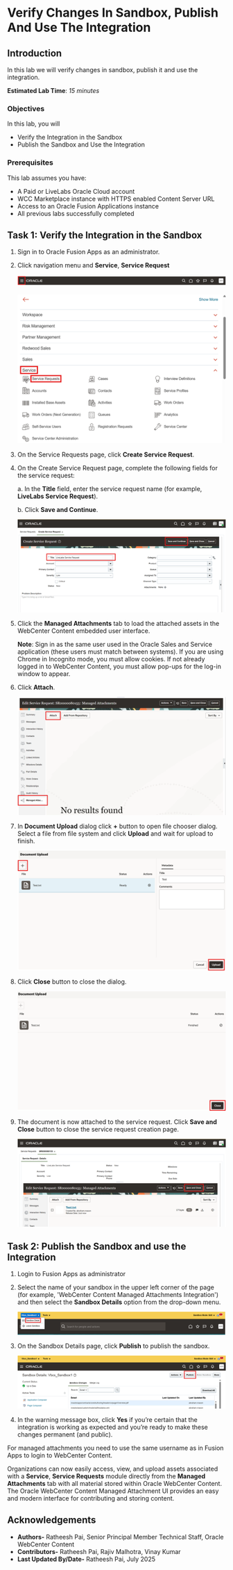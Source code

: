 # Verify Changes In Sandbox, Publish And Use The Integration

## Introduction

In this lab we will verify changes in sandbox, publish it and use the integration.

**Estimated Lab Time**: *15 minutes*

### Objectives

In this lab, you will

- Verify the Integration in the Sandbox
- Publish the Sandbox and Use the Integration

### Prerequisites

This lab assumes you have:

- A Paid or LiveLabs Oracle Cloud account
- WCC Marketplace instance with HTTPS enabled Content Server URL
- Access to an Oracle Fusion Applications instance
- All previous labs successfully completed

## Task 1: Verify the Integration in the Sandbox

1. Sign in to Oracle Fusion Apps as an administrator.

2. Click navigation menu and **Service**, **Service Request**

   ![This image shows Fusion Apps Menu](images/fa-menu.png "Fusion Apps Menu")

   ![This image shows Service Requests Menu](images/service-request-menu.png "Service Requests Menu")

3. On the Service Requests page, click **Create Service Request**.

4. On the Create Service Request page, complete the following fields for the service request:

    a.  In the **Title** field, enter the service request name (for example, **LiveLabs Service Request**).

    b.  Click **Save and Continue**.

   ![This image shows Service Request Details](images/service-request-details.png "Service Request Details")

5. Click the **Managed Attachments** tab to load the attached assets in the WebCenter Content embedded user interface.

    **Note**: Sign in as the same user used in the Oracle Sales and Service application (these users must match between systems). If you are using Chrome in Incognito mode, you must allow cookies. If not already logged in to WebCenter Content, you must allow pop-ups for the log-in window to appear.

6. Click **Attach**.

   ![This image shows Managed Attachments Tab](images/managed-attachments.png "Managed Attachments Tab")

7. In **Document Upload** dialog click **+** button to open file chooser dialog. Select a file from file system and click **Upload** and wait for upload to finish.

   ![This image shows Managed Attachments Upload Dialog](images/ma-upload-dialog.png "Managed Attachments Upload Dialog")

8. Click **Close** button to close the dialog.

   ![This image shows Managed Attachments Upload Dialog Close Button](images/ma-upload-close.png "Managed Attachments Upload Dialog Close Button")

9. The document is now attached to the service request. Click **Save and Close** button to close the service request creation page.

   ![This image shows Service Request Creation Close Button](images/service-request-save.png "Service Request Creation Close Button")

## Task 2: Publish the Sandbox and use the Integration

1. Login to Fusion Apps as administrator

2. Select the name of your sandbox in the upper left corner of the page (for example, 'WebCenter Content Managed Attachments Integration') and then select the **Sandbox Details** option from the drop-down menu.

   ![This image shows Sandbox Details Menu](images/sandbox-details.png "Sandbox Details Menu")

3. On the Sandbox Details page, click **Publish** to publish the sandbox.

   ![This image shows Sandbox Publish Button](images/sandbox-publish.png "Sandbox Publish Button")

4. In the warning message box, click **Yes** if you’re certain that the integration is working as expected and you’re ready to make these changes permanent (and public).

For managed attachments you need to use the same username as in Fusion Apps to login to WebCenter Content.

Organizations can now easily access, view, and upload assets associated with a **Service**, **Service Requests** module directly from the **Managed Attachments** tab with all material stored within Oracle WebCenter Content. The Oracle WebCenter Content Managed Attachment UI provides an easy and modern interface for contributing and storing content.

## Acknowledgements

- **Authors-** Ratheesh Pai, Senior Principal Member Technical Staff, Oracle WebCenter Content
- **Contributors-** Ratheesh Pai, Rajiv Malhotra, Vinay Kumar
- **Last Updated By/Date-** Ratheesh Pai, July 2025
